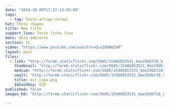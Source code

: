 ```yaml
---
date: "2014-10-09T17:17:13-03:00"
tags:
  - tag: Teste-artigo-normal
hat: Teste chapeu
title: New title
support_line: Teste linha fina
menu: meio ambiente
section: tv
video: "https://www.youtube.com/watch?v=QixID6N6ImM"
layout: post
files:
  - link: "http://farm6.staticflickr.com/5605/15486853531_0ae29dbf28_b.jpg"
    thumbnail: "http://farm6.staticflickr.com/5605/15486853531_0ae29dbf28_t.jpg"
    medium: "http://farm6.staticflickr.com/5605/15486853531_0ae29dbf28_z.jpg"
    small: "http://farm6.staticflickr.com/5605/15486853531_0ae29dbf28_n.jpg"
    title: mst_capa.png
    $$hashKey: 02R
published: false
images_hd: "http://farm6.staticflickr.com/5605/15486853531_0ae29dbf28_n.jpg"

---
```

